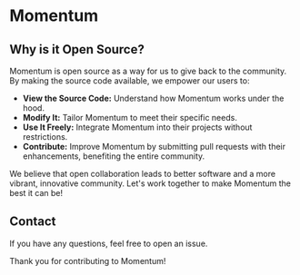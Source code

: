 # Momentum

## Why is it Open Source?

Momentum is open source as a way for us to give back to the community. By making the source code available, we empower our users to:

- **View the Source Code:** Understand how Momentum works under the hood.
- **Modify It:** Tailor Momentum to meet their specific needs.
- **Use It Freely:** Integrate Momentum into their projects without restrictions.
- **Contribute:** Improve Momentum by submitting pull requests with their enhancements, benefiting the entire community.

We believe that open collaboration leads to better software and a more vibrant, innovative community. Let's work together to make Momentum the best it can be!

## Contact

If you have any questions, feel free to open an issue.

Thank you for contributing to Momentum!
